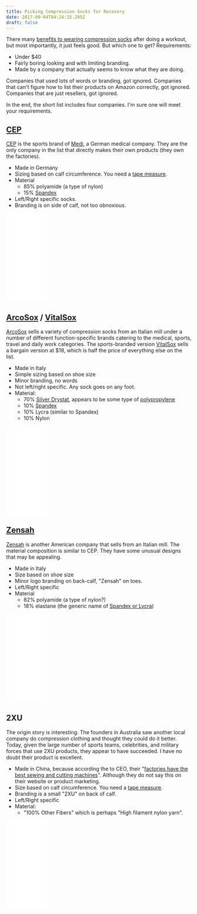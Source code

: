 ```yaml
---
title: Picking Compression Socks for Recovery
date: 2017-09-04T04:24:15.295Z
draft: false
---
```

There many [benefits to wearing compression socks](https://www.google.com/search?client=safari&rls=en&q=benefits+of+compression+socks&ie=UTF-8&oe=UTF-8) after doing a workout, but most importantly, it just feels good.  But which one to get? Requirements:

* Under $40
* Fairly boring looking and with limiting branding.
* Made by a company that actually seems to know what they are doing.

Companies that used lots of words or branding, got ignored.  Companies that can't figure how to list their products on  Amazon correctly, got ignored.  Companies that are just resellers, got ignored.

In the end, the short list includes four companies.  I'm sure one will meet your requirements.


## [CEP](http://www.cepcompression.com)

[CEP](http://www.cepcompression.com) is the sports brand of [Medi](https://www.medi-corporate.com/en/), a German medical company.  They are the only company in the list that directly makes their own products (they own the factories). 

* Made in Germany
* Sizing based on calf circumference. You need a [tape measure](http://amzn.to/2ewTFtr).
* Material
  * 85% polyamide (a type of nylon)
  * 15% [Spandex](https://en.wikipedia.org/wiki/Spandex)
* Left/Right specific socks.
* Branding is on side of calf, not too obnoxious.

<iframe style="width:120px;height:240px;" marginwidth="0" marginheight="0" scrolling="no" frameborder="0" src="//ws-na.amazon-adsystem.com/widgets/q?ServiceVersion=20070822&OneJS=1&Operation=GetAdHtml&MarketPlace=US&source=ss&ref=as_ss_li_til&ad_type=product_link&tracking_id=client9-20&marketplace=amazon&region=US&placement=B00BAV99TQ&asins=B00BAV99TQ&linkId=30960689a65e6c87f8ce89e06b2d2af4&show_border=true&link_opens_in_new_window=true"></iframe>

## [ArcoSox](https://www.arcosox.com) / [VitalSox](https://www.vitalsox.com)

[ArcoSox](https://www.arcosox.com) sells a variety of compression socks from an Italian mill under a number of different function-specific brands catering to the medical, sports, travel and daily work categories.  The sports-branded version [VitalSox](https://www.vitalsox.com) sells a bargain version at $18, which is half the price of everything else on the list. 

* Made in Italy
* Simple sizing based on shoe size
* Minor branding, no words
* Not left/right specific. Any sock goes on any foot.
* Material:
  * 70% [Silver Drystat](https://www.vitalsox.com/silver-drystat/), appears to be some type of [polypropylene](https://en.wikipedia.org/wiki/Polypropylene#Clothing)
  * 10% [Spandex](https://en.wikipedia.org/wiki/Spandex)
  * 10% Lycra (similar to Spandex)
  * 10% Nylon

<iframe style="width:120px;height:240px;" marginwidth="0" marginheight="0" scrolling="no" frameborder="0" src="//ws-na.amazon-adsystem.com/widgets/q?ServiceVersion=20070822&OneJS=1&Operation=GetAdHtml&MarketPlace=US&source=ss&ref=as_ss_li_til&ad_type=product_link&tracking_id=client9-20&marketplace=amazon&region=US&placement=B004BKIPUC&asins=B004BKIPUC&linkId=d188bb8a32354541075d098457242764&show_border=true&link_opens_in_new_window=true"></iframe>

## [Zensah](https://www.zensah.com)

[Zensah](https://www.zensah.com) is another American company that sells from an Italian mill.  The material composition is similar to CEP.  They have some unusual designs that may be appealing.

* Made in Italy
* Size based on shoe size
* Minor logo branding on back-calf, "Zensah" on toes.
* Left/Right specific
* Material
  * 82% polyamide (a type of nylon?)
  * 18% elastane (the generic name of [Spandex or Lycra](https://en.wikipedia.org/wiki/Spandex))


<iframe style="width:120px;height:240px;" marginwidth="0" marginheight="0" scrolling="no" frameborder="0" src="//ws-na.amazon-adsystem.com/widgets/q?ServiceVersion=20070822&OneJS=1&Operation=GetAdHtml&MarketPlace=US&source=ss&ref=as_ss_li_til&ad_type=product_link&tracking_id=client9-20&marketplace=amazon&region=US&placement=B00FFZJ2N6&asins=B00FFZJ2N6&linkId=b9a680391148b8dfbcb621545bd40487&show_border=true&link_opens_in_new_window=true"></iframe>

## 2XU

The origin story is interesting.  The founders in Australia saw another local company do compression clothing and thought they could do it better.  Today, given the large number of sports teams, celebrities, and military forces that use 2XU products, they appear to have succeeded.  I have no doubt their product is excellent.

* Made in China, because according the to CEO, their "[factories have the best sewing and cutting machines](https://www.ft.com/content/81617ea8-9b31-11e1-b097-00144feabdc0)".  Although they do not say this on their website or product marketing.
* Size based on calf circumference.  You need a [tape measure](http://amzn.to/2ewTFtr).
* Branding is a small "2XU" on back of calf. 
* Left/Right specific
* Material:
  * "100% Other Fibers" which is perhaps "High filament nylon yarn".  


<iframe style="width:120px;height:240px;" marginwidth="0" marginheight="0" scrolling="no" frameborder="0" src="//ws-na.amazon-adsystem.com/widgets/q?ServiceVersion=20070822&OneJS=1&Operation=GetAdHtml&MarketPlace=US&source=ss&ref=as_ss_li_til&ad_type=product_link&tracking_id=client9-20&marketplace=amazon&region=US&placement=B00AC3LHUM&asins=B00AC3LHUM&linkId=fcd47a6f3f99f577ac22e8f2bc13680d&show_border=true&link_opens_in_new_window=true"></iframe>
